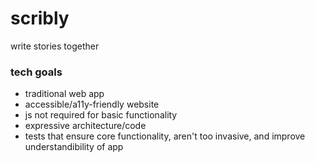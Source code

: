 # scribly

write stories together

### tech goals
- traditional web app
- accessible/a11y-friendly website
- js not required for basic functionality
- expressive architecture/code
- tests that ensure core functionality, aren't too invasive, and improve understandibility of app

